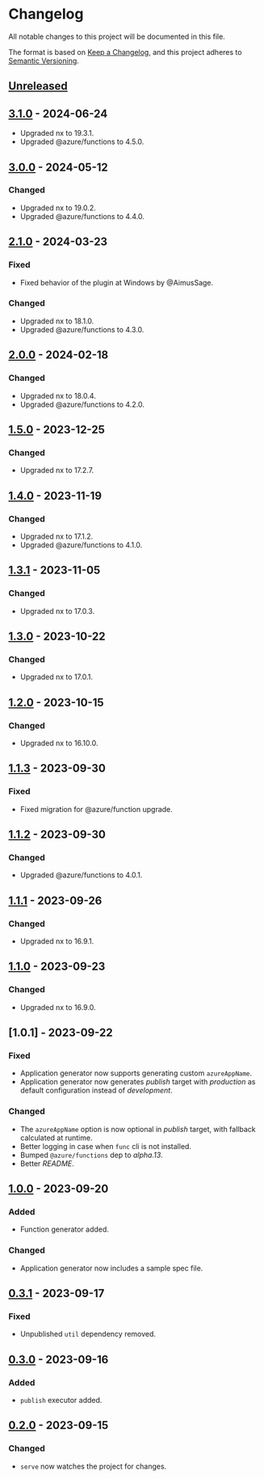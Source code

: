 # Changelog

All notable changes to this project will be documented in this file.

The format is based on [Keep a Changelog](https://keepachangelog.com/en/1.0.0/),
and this project adheres to [Semantic Versioning](https://semver.org/spec/v2.0.0.html).

## [Unreleased]

## [3.1.0] - 2024-06-24

- Upgraded nx to 19.3.1.
- Upgraded @azure/functions to 4.5.0.

## [3.0.0] - 2024-05-12

### Changed

- Upgraded nx to 19.0.2.
- Upgraded @azure/functions to 4.4.0.

## [2.1.0] - 2024-03-23

### Fixed

- Fixed behavior of the plugin at Windows by @AimusSage.

### Changed

- Upgraded nx to 18.1.0.
- Upgraded @azure/functions to 4.3.0.

## [2.0.0] - 2024-02-18

### Changed

- Upgraded nx to 18.0.4.
- Upgraded @azure/functions to 4.2.0.

## [1.5.0] - 2023-12-25

### Changed

- Upgraded nx to 17.2.7.

## [1.4.0] - 2023-11-19

### Changed

- Upgraded nx to 17.1.2.
- Upgraded @azure/functions to 4.1.0.

## [1.3.1] - 2023-11-05

### Changed

- Upgraded nx to 17.0.3.

## [1.3.0] - 2023-10-22

### Changed

- Upgraded nx to 17.0.1.

## [1.2.0] - 2023-10-15

### Changed

- Upgraded nx to 16.10.0.

## [1.1.3] - 2023-09-30

### Fixed

- Fixed migration for @azure/function upgrade.

## [1.1.2] - 2023-09-30

### Changed

- Upgraded @azure/functions to 4.0.1.

## [1.1.1] - 2023-09-26

### Changed

- Upgraded nx to 16.9.1.

## [1.1.0] - 2023-09-23

### Changed

- Upgraded nx to 16.9.0.

## [1.0.1] - 2023-09-22

### Fixed

- Application generator now supports generating custom `azureAppName`.
- Application generator now generates _publish_ target with _production_ as default configuration instead of _development_.

### Changed

- The `azureAppName` option is now optional in _publish_ target, with fallback calculated at runtime.
- Better logging in case when `func` cli is not installed.
- Bumped `@azure/functions` dep to _alpha.13_.
- Better _README_.

## [1.0.0] - 2023-09-20

### Added

- Function generator added.

### Changed

- Application generator now includes a sample spec file.

## [0.3.1] - 2023-09-17

### Fixed

- Unpublished `util` dependency removed.

## [0.3.0] - 2023-09-16

### Added

- `publish` executor added.

## [0.2.0] - 2023-09-15

### Changed

- `serve` now watches the project for changes.

[unreleased]: https://github.com/ziacik/nx-tools/compare/azure-func-3.1.0...HEAD
[3.1.0]: https://github.com/ziacik/nx-tools/compare/azure-func-3.0.0...azure-func-3.1.0
[3.0.0]: https://github.com/ziacik/nx-tools/compare/azure-func-2.1.0...azure-func-3.0.0
[2.1.0]: https://github.com/ziacik/nx-tools/compare/azure-func-2.0.0...azure-func-2.1.0
[2.0.0]: https://github.com/ziacik/nx-tools/compare/azure-func-1.5.0...azure-func-2.0.0
[1.5.0]: https://github.com/ziacik/nx-tools/compare/azure-func-1.4.0...azure-func-1.5.0
[1.4.0]: https://github.com/ziacik/nx-tools/compare/azure-func-1.3.1...azure-func-1.4.0
[1.3.1]: https://github.com/ziacik/nx-tools/compare/azure-func-1.3.0...azure-func-1.3.1
[1.3.0]: https://github.com/ziacik/nx-tools/compare/azure-func-1.2.0...azure-func-1.3.0
[1.2.0]: https://github.com/ziacik/nx-tools/compare/azure-func-1.1.3...azure-func-1.2.0
[1.1.3]: https://github.com/ziacik/nx-tools/compare/azure-func-1.1.2...azure-func-1.1.3
[1.1.2]: https://github.com/ziacik/nx-tools/compare/azure-func-1.1.1...azure-func-1.1.2
[1.1.1]: https://github.com/ziacik/nx-tools/compare/azure-func-1.1.0...azure-func-1.1.1
[1.1.0]: https://github.com/ziacik/nx-tools/compare/azure-func-1.0.0...azure-func-1.1.0
[1.0.0]: https://github.com/ziacik/nx-tools/compare/azure-func-0.3.1...azure-func-1.0.0
[0.3.1]: https://github.com/ziacik/nx-tools/compare/azure-func-0.3.0...azure-func-0.3.1
[0.3.0]: https://github.com/ziacik/nx-tools/compare/azure-func-0.2.0...azure-func-0.3.0
[0.2.0]: https://github.com/ziacik/nx-tools/releases/tag/azure-func-0.2.0

